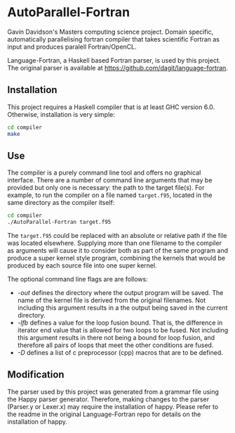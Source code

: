 # AutoParallel-Fortran
Gavin Davidson's Masters computing science project. Domain specific, automatically parallelising fortran compiler that takes scientific Fortran as input and produces paralell Fortran/OpenCL.

Language-Fortran, a Haskell based Fortran parser, is used by this project. The original parser is available at https://github.com/dagit/language-fortran.

## Installation

This project requires a Haskell compiler that is at least GHC version 6.0. Otherwise, installation is very simple:

```bash
cd compiler
make
```

## Use

The compiler is a purely command line tool and offers no graphical interface. There are a number of command line arguments that may be provided but only one is necessary: the path to the target file(s). For example, to run the compiler on a file named `target.f95`, located in the same directory as the compiler itself:

```bash
cd compiler
./AutoParallel-Fortran target.f95
```

The `target.f95` could be replaced with an absolute or relative path if the file was located elsewhere. Supplying more than one filename to the compiler as arguments will cause it to consider both as part of the same program and produce a super kernel style program, combining the kernels that would be produced by each source file into one super kernel.

The optional command line flags are are follows:
- *-out* defines the directory where the output program will be saved. The name of the kernel file is derived from the original filenames. Not including this argument results in a the output being saved in the current directory.
- *-lfb* defines a value for the loop fusion bound. That is, the difference in iterator end value that is allowed for two loops to be fused. Not including this argument results in there not being a bound for loop fusion, and therefore all pairs of loops that meet the other conditions are fused.
- *-D* defines a list of c preprocessor (cpp) macros that are to be defined.

## Modification

The parser used by this project was generated from a grammar file using the Happy parser generator. Therefore, making changes to the parser (Parser.y or Lexer.x) may require the installation of happy. Please refer to the readme in the original Language-Fortran repo for details on the installation of happy.
